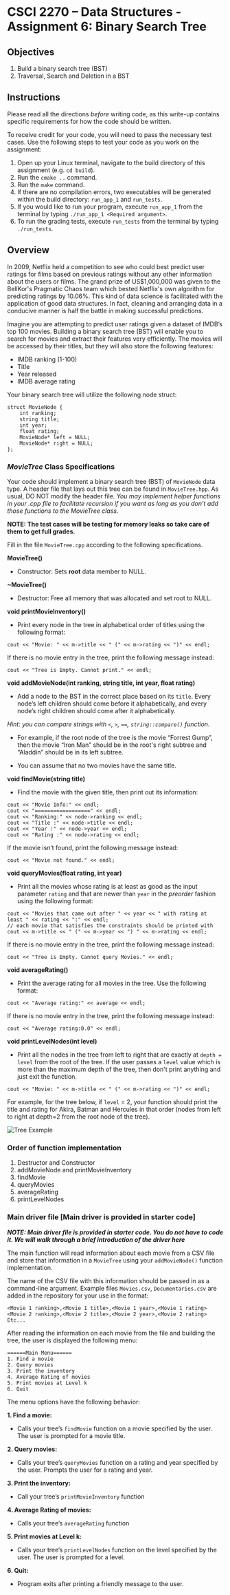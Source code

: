 # CSCI 2270 – Data Structures - Assignment 6: Binary Search Tree

## Objectives

1. Build a binary search tree (BST)
2. Traversal, Search and Deletion in a BST

## Instructions

Please read all the directions ​*before* writing code, as this write-up contains specific requirements for how the code should be written.

To receive credit for your code, you will need to pass the necessary test cases. Use the following steps to test your code as you work on the assignment:

 1. Open up your Linux terminal, navigate to the build directory of this assignment (e.g. `cd build`).
 2. Run the `cmake ..` command.
 3. Run the `make` command.
 4. If there are no compilation errors, two executables will be generated within the build directory: `run_app_1` and `run_tests`.
 4. If you would like to run your program, execute `run_app_1` from the terminal by typing `./run_app_1 <Required argument>`.
 5. To run the grading tests, execute `run_tests` from the terminal by typing `./run_tests`.


## Overview

In 2009, Netflix held a competition to see who could best predict user ratings for films based on previous ratings without any other information about the users or films. The grand prize of US$1,000,000 was given to the BellKor's Pragmatic Chaos team which bested Netflix's own algorithm for predicting ratings by 10.06%. This kind of data science is facilitated with the application of good data structures. In fact, cleaning and arranging data in a conducive manner is half the battle in making successful predictions.

Imagine you are attempting to predict user ratings given a dataset of IMDB’s top 100 movies. Building a binary search tree (BST) will enable you to search for movies and extract their features very efficiently. The movies will be accessed by their titles, but they will also store the following features:

+ IMDB ranking (1-100)
+ Title
+ Year released
+ IMDB average rating

Your binary search tree will utilize the following node struct:

```
struct MovieNode {
    int ranking;
    string title;
    int year;
    float rating;
    MovieNode* left = NULL;
    MovieNode* right = NULL;
};
```


### *MovieTree* Class Specifications

Your code should implement a binary search tree (BST) of `MovieNode` data type. A header file that lays out this tree can be found in `MovieTree.hpp`. As usual, DO NOT modify the header file. *You may implement helper functions in your .cpp file to facilitate recursion if you want as long as you don’t add those functions to the MovieTree class.*

**NOTE: The test cases will be testing for memory leaks so take care of them to get full grades.**

Fill in the file `MovieTree.cpp` according to the following specifications.

**MovieTree()**
+ Constructor: Sets **root** data member to NULL.

**~MovieTree()**
+ Destructor: Free all memory that was allocated and set root to NULL.

**void printMovieInventory()**
+ Print every node in the tree in alphabetical order of titles using the following format:

```
cout << "Movie: " << m->title << " (" << m->rating << ")" << endl;
```

If there is no movie entry in the tree, print the following message instead:

```
cout << "Tree is Empty. Cannot print." << endl;
```

**void addMovieNode(int ranking, string title, int year, float rating)**
+ Add a node to the BST in the correct place based on its `title`. Every node’s left children should come before it alphabetically, and every node’s right children should come after it alphabetically. 

 *Hint: you can compare strings with `<`, `>`, `==`, `string::compare()` function.*

+ For example, if the root node of the tree is the movie “Forrest Gump”, then the movie “Iron Man” should be in the root's right subtree and “Aladdin” should be in its left subtree.

+ You can assume that no two movies have the same title.

**void findMovie(string title)**
+ Find the movie with the given title, then print out its information:

```
cout << "Movie Info:" << endl;
cout << "==================" << endl;
cout << "Ranking:" << node->ranking << endl;
cout << "Title :" << node->title << endl;
cout << "Year :" << node->year << endl;
cout << "Rating :" << node->rating << endl;
```

If the movie isn’t found, print the following message instead:

```
cout << "Movie not found." << endl;
```

**void queryMovies(float rating, int year)**
+ Print all the movies whose rating is at least as good as the input parameter `rating` and that are newer than `year` in the *preorder* fashion using the following format:

```
cout << "Movies that came out after " << year << " with rating at
least " << rating << ":" << endl;
// each movie that satisfies the constraints should be printed with
cout << m->title << " (" << m->year << ") " << m->rating << endl;
```

If there is no movie entry in the tree, print the following message instead:

```
cout << "Tree is Empty. Cannot query Movies." << endl;
```

**void averageRating()**
+ Print the average rating for all movies in the tree. Use the following format:

```
cout << "Average rating:" << average << endl;
```

If there is no movie entry in the tree, print the following message instead:

```
cout << "Average rating:0.0" << endl;
```

**void printLevelNodes(int level)**
+ Print all the nodes in the tree from left to right that are exactly at `depth = level` from the root of the tree. If the user passes a `level` value which is more than the maximum depth of the tree, then don't print anything and just exit the function.

```
cout << "Movie: " << m->title << " (" << m->rating << ")" << endl;
```

For example, for the tree below, if `level` = 2, your function should print the title and rating for Akira, Batman and Hercules in that order (nodes from left to right at depth=2 from the root node of the tree).

![Tree Example](images/Image1.png)


### Order of function implementation

1. Destructor and Constructor
2. addMovieNode and printMovieInventory
3. findMovie
4. queryMovies
5. averageRating
6. printLevelNodes


### Main driver file [Main driver is provided in starter code]

***NOTE: Main driver file is provided in starter code. You do not have to code it. We will walk through a brief introduction of the driver here***

The main function will read information about each movie from a CSV file and store that information in a `MovieTree` using your `addMovieNode()` function implementation.

The name of the CSV file with this information should be passed in as a command-line argument. Example files `Movies.csv`, `Documentaries.csv` are added in the repository for your use in the format:

```
<Movie 1 ranking>,<Movie 1 title>,<Movie 1 year>,<Movie 1 rating>
<Movie 2 ranking>,<Movie 2 title>,<Movie 2 year>,<Movie 2 rating>
Etc...
```

After reading the information on each movie from the file and building the tree, the user is
displayed the following menu:

```
======Main Menu======
1. Find a movie
2. Query movies
3. Print the inventory
4. Average Rating of movies
5. Print movies at Level k
6. Quit
```

The menu options have the following behavior:

**1. Find a movie:**
+ Calls your tree’s `findMovie` function on a movie specified by the user.
 The user is prompted for a movie title.

**2. Query movies:**
+ Calls your tree’s `queryMovies` function on a rating and year specified by the user. Prompts the user for a rating and year.

**3. Print the inventory:**
+ Call your tree’s `printMovieInventory` function

**4. Average Rating of movies:**
+ Calls your tree’s `averageRating` function

**5. Print movies at Level k:**
+ Calls your tree’s `printLevelNodes` function on the level specified by the user. The user is prompted for a level.

**6. Quit:**
+ Program exits after printing a friendly message to the user.
